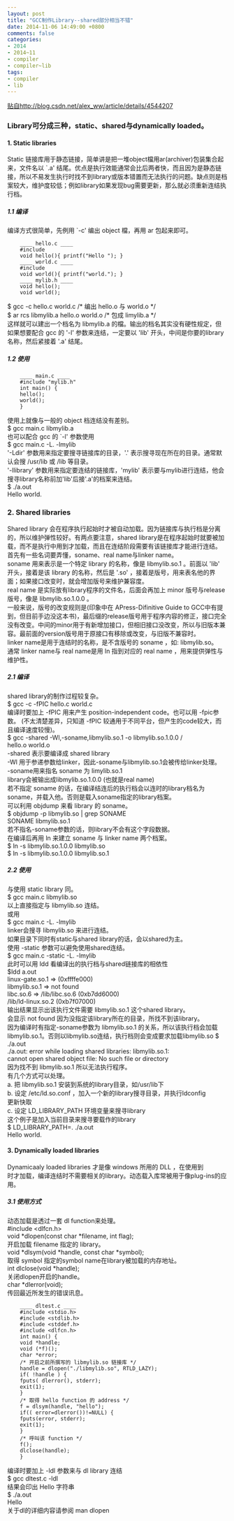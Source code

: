 ```yaml
---
layout: post
title: "GCC制作Library--shared部分相当不错"
date: 2014-11-06 14:49:00 +0800
comments: false
categories:
- 2014
- 2014~11
- compiler
- compiler~lib
tags: 
- compiler
- lib
---
```

[贴自http://blog.csdn.net/alex_ww/article/details/4544207](http://blog.csdn.net/alex_ww/article/details/4544207)
### Library可分成三种，static、shared与dynamically loaded。
#### 1. Static libraries
Static 链接库用于静态链接，简单讲是把一堆object檔用ar(archiver)包装集合起来，文件名以 `.a' 结尾。优点是执行效能通常会比后两者快，而且因为是静态链接，所以不易发生执行时找不到library或版本错置而无法执行的问题。缺点则是档案较大，维护度较低；例如library如果发现bug需要更新，那么就必须重新连结执行档。  
##### 1.1 编译
编译方式很简单，先例用 `-c' 编出 object 檔，再用 ar 包起来即可。
```
	____ hello.c ____
	#include
	void hello(){ printf("Hello "); }
	____ world.c ____
	#include
	void world(){ printf("world."); }
	____ mylib.h ____
	void hello();
	void world();
```
$ gcc -c hello.c world.c /\* 编出 hello.o 与 world.o \*/   
$ ar rcs libmylib.a hello.o world.o /\* 包成 limylib.a \*/   
这样就可以建出一个档名为 libmylib.a 的檔。输出的档名其实没有硬性规定，但如果想要配合 gcc 的 '-l' 参数来连结，一定要以 'lib' 开头，中间是你要的library名称，然后紧接着 '.a' 结尾。
##### 1.2 使用
```
	____ main.c ____
	#include "mylib.h"
	int main() {
	hello();
	world();
	}
```
使用上就像与一般的 object 档连结没有差别。  
$ gcc main.c libmylib.a  
也可以配合 gcc 的 `-l' 参数使用  
$ gcc main.c -L. -lmylib  
'-Ldir' 参数用来指定要搜寻链接库的目录，'.' 表示搜寻现在所在的目录。通常默认会搜 /usr/lib 或 /lib 等目录。  
'-llibrary' 参数用来指定要连结的链接库，'mylib' 表示要与mylib进行连结，他会搜寻library名称前加'lib'后接'.a'的档案来连结。  
$ ./a.out  
Hello world.  

### 2. Shared libraries
Shared library 会在程序执行起始时才被自动加载。因为链接库与执行档是分离的，所以维护弹性较好。有两点要注意，shared library是在程序起始时就要被加载，而不是执行中用到才加载，而且在连结阶段需要有该链接库才能进行连结。  
首先有一些名词要弄懂，soname、real name与linker name。  
soname 用来表示是一个特定 library 的名称，像是 libmylib.so.1 。前面以 'lib' 开头，接着是该 library 的名称，然后是 '.so' ，接着是版号，用来表名他的界面；如果接口改变时，就会增加版号来维护兼容度。  
real name 是实际放有library程序的文件名，后面会再加上 minor 版号与release 版号，像是 libmylib.so.1.0.0 。  
一般来说，版号的改变规则是(印象中在 APress-Difinitive Guide to GCC中有提到，但目前手边没这本书)，最后缀的release版号用于程序内容的修正，接口完全没有改变。中间的minor用于有新增加接口，但相旧接口没改变，所以与旧版本兼容。最前面的version版号用于原接口有移除或改变，与旧版不兼容时。  
linker name是用于连结时的名称，是不含版号的 soname ，如: libmylib.so。  
通常 linker name与 real name是用 ln 指到对应的 real name ，用来提供弹性与维护性。  
##### 2.1 编译
shared library的制作过程较复杂。  
$ gcc -c -fPIC hello.c world.c  
编译时要加上 -fPIC 用来产生 position-independent code。也可以用 -fpic参数。 (不太清楚差异，只知道 -fPIC 较通用于不同平台，但产生的code较大，而且编译速度较慢)。  
$ gcc -shared -Wl,-soname,libmylib.so.1 -o libmylib.so.1.0.0 /  
hello.o world.o  
-shared 表示要编译成 shared library  
-Wl 用于参递参数给linker，因此-soname与libmylib.so.1会被传给linker处理。  
-soname用来指名 soname 为 limylib.so.1  
library会被输出成libmylib.so.1.0.0 (也就是real name)  
若不指定 soname 的话，在编译结连后的执行档会以连时的library档名为soname，并载入他。否则是载入soname指定的library档案。  
可以利用 objdump 来看 library 的 soname。  
$ objdump -p libmylib.so | grep SONAME  
SONAME libmylib.so.1  
若不指名-soname参数的话，则library不会有这个字段数据。  
在编译后再用 ln 来建立 soname 与 linker name 两个档案。  
$ ln -s libmylib.so.1.0.0 libmylib.so  
$ ln -s libmylib.so.1.0.0 libmylib.so.1  

##### 2.2 使用  
与使用 static library 同。  
$ gcc main.c libmylib.so  
以上直接指定与 libmylib.so 连结。  
或用  
$ gcc main.c -L. -lmylib  
linker会搜寻 libmylib.so 来进行连结。  
如果目录下同时有static与shared library的话，会以shared为主。  
使用 -static 参数可以避免使用shared连结。  
$ gcc main.c -static -L. -lmylib  
此时可以用 ldd 看编译出的执行档与shared链接库的相依性  
$ldd a.out  
linux-gate.so.1 => (0xffffe000)  
libmylib.so.1 => not found  
libc.so.6 => /lib/libc.so.6 (0xb7dd6000)  
/lib/ld-linux.so.2 (0xb7f07000)  
输出结果显示出该执行文件需要 libmylib.so.1 这个shared library。  
会显示 not found 因为没指定该library所在的目录，所找不到该library。  
因为编译时有指定-soname参数为 libmylib.so.1 的关系，所以该执行档会加载libmylib.so.1。否则以libmylib.so连结，执行档则会变成要求加载libmylib.so
$ ./a.out  
./a.out: error while loading shared libraries: libmylib.so.1:  
cannot open shared object file: No such file or directory  
因为找不到 libmylib.so.1 所以无法执行程序。  
有几个方式可以处理。  
a. 把 libmylib.so.1 安装到系统的library目录，如/usr/lib下  
b. 设定 /etc/ld.so.conf ，加入一个新的library搜寻目录，并执行ldconfig  
更新快取  
c. 设定 LD_LIBRARY_PATH 环境变量来搜寻library  
这个例子是加入当前目录来搜寻要载作的library  
$ LD_LIBRARY_PATH=. ./a.out  
Hello world.  
#### 3. Dynamically loaded libraries
Dynamicaaly loaded libraries 才是像 windows 所用的 DLL ，在使用到  
时才加载，编译连结时不需要相关的library。动态载入库常被用于像plug-ins的应用。  
##### 3.1 使用方式
动态加载是透过一套 dl function来处理。  
	#include <dlfcn.h>  
	void \*dlopen(const char \*filename, int flag);  
开启加载 filename 指定的 library。  
	void \*dlsym(void \*handle, const char \*symbol);  
取得 symbol 指定的symbol name在library被加载的内存地址。  
	int dlclose(void \*handle);  
关闭dlopen开启的handle。  
	char \*dlerror(void);  
传回最近所发生的错误讯息。
```
	____ dltest.c ____
	#include <stdio.h>
	#include <stdlib.h>
	#include <stddef.h>
	#include <dlfcn.h>
	int main() {
	void *handle;
	void (*f)();
	char *error;
	/* 开启之前所撰写的 libmylib.so 链接库 */
	handle = dlopen("./libmylib.so", RTLD_LAZY);
	if( !handle ) {
	fputs( dlerror(), stderr);
	exit(1);
	}
	/* 取得 hello function 的 address */
	f = dlsym(handle, "hello");
	if(( error=dlerror())!=NULL) {
	fputs(error, stderr);
	exit(1);
	}
	/* 呼叫该 function */
	f();
	dlclose(handle);
	}
```
编译时要加上 -ldl 参数来与 dl library 连结  
$ gcc dltest.c -ldl  
结果会印出 Hello 字符串  
$ ./a.out  
Hello  
关于dl的详细内容请参阅 man dlopen
